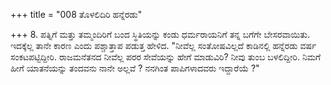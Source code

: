 +++
title = "008 ತೊಳಲಿದಿರಿ ಹನ್ನೆರಡು"

+++
8. ಪತ್ನಿಗೆ ಮತ್ತು ತಮ್ಮಂದಿರಿಗೆ ಬಂದ ಸ್ಥಿತಿಯನ್ನು ಕಂಡು ಧರ್ಮರಾಯನಿಗೆ ತನ್ನ ಬಗೆಗೇ ಬೇಸರವಾಯಿತು. ಇದಕ್ಕೆಲ್ಲ ತಾನೇ ಕಾರಣ ಎಂದು ಪಶ್ಚಾತ್ತಾಪ ಪಡುತ್ತ ಹೇಳಿದ. "ನೀವೆಲ್ಲ ಸಂತೋಷವಿಲ್ಲದೆ  ಕಾಡಿನಲ್ಲಿ ಹನ್ನೆರಡು ವರ್ಷ ಸಂಕಟಪಟ್ಟಿದ್ದೀರಿ. ರಾಜಮನೆತನದ ನೀವೆಲ್ಲ  ಪರರ ಸೇವೆಯನ್ನು ಹೇಗೆ  ಮಾಡುವಿರಿ? ನೀವು ತುಂಬ ಬಳಲಿದ್ದೀರಿ. ನಿಮಗೆ ಹೀಗೆ ಯಾತನೆಯನ್ನು ತಂದವನು ನಾನೇ ಅಲ್ಲವೆ ? ನನಗಿಂತ ಪಾಪಿಗಳಾದವರು ಇದ್ದಾರೆಯೆ ?"